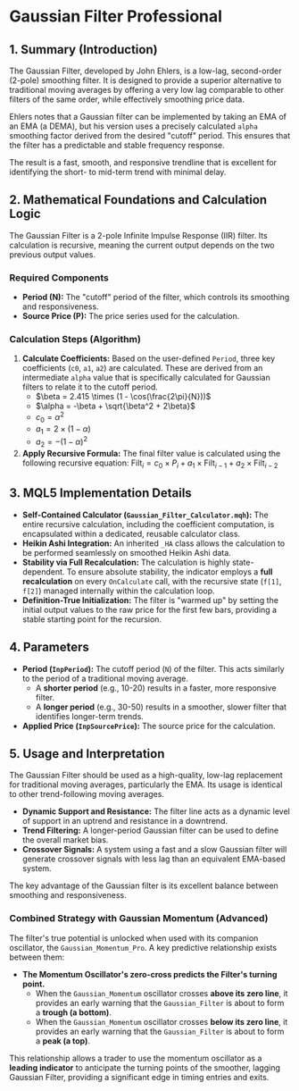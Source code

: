 # Gaussian Filter Professional

## 1. Summary (Introduction)

The Gaussian Filter, developed by John Ehlers, is a low-lag, second-order (2-pole) smoothing filter. It is designed to provide a superior alternative to traditional moving averages by offering a very low lag comparable to other filters of the same order, while effectively smoothing price data.

Ehlers notes that a Gaussian filter can be implemented by taking an EMA of an EMA (a DEMA), but his version uses a precisely calculated `alpha` smoothing factor derived from the desired "cutoff" period. This ensures that the filter has a predictable and stable frequency response.

The result is a fast, smooth, and responsive trendline that is excellent for identifying the short- to mid-term trend with minimal delay.

## 2. Mathematical Foundations and Calculation Logic

The Gaussian Filter is a 2-pole Infinite Impulse Response (IIR) filter. Its calculation is recursive, meaning the current output depends on the two previous output values.

### Required Components

* **Period (N):** The "cutoff" period of the filter, which controls its smoothing and responsiveness.
* **Source Price (P):** The price series used for the calculation.

### Calculation Steps (Algorithm)

1. **Calculate Coefficients:** Based on the user-defined `Period`, three key coefficients (`c0`, `a1`, `a2`) are calculated. These are derived from an intermediate `alpha` value that is specifically calculated for Gaussian filters to relate it to the cutoff period.
    * $\beta = 2.415 \times (1 - \cos(\frac{2\pi}{N}))$
    * $\alpha = -\beta + \sqrt{\beta^2 + 2\beta}$
    * $c_0 = \alpha^2$
    * $a_1 = 2 \times (1 - \alpha)$
    * $a_2 = -(1 - \alpha)^2$
2. **Apply Recursive Formula:** The final filter value is calculated using the following recursive equation:
    $\text{Filt}_i = c_0 \times P_i + a_1 \times \text{Filt}_{i-1} + a_2 \times \text{Filt}_{i-2}$

## 3. MQL5 Implementation Details

* **Self-Contained Calculator (`Gaussian_Filter_Calculator.mqh`):** The entire recursive calculation, including the coefficient computation, is encapsulated within a dedicated, reusable calculator class.
* **Heikin Ashi Integration:** An inherited `_HA` class allows the calculation to be performed seamlessly on smoothed Heikin Ashi data.
* **Stability via Full Recalculation:** The calculation is highly state-dependent. To ensure absolute stability, the indicator employs a **full recalculation** on every `OnCalculate` call, with the recursive state (`f[1]`, `f[2]`) managed internally within the calculation loop.
* **Definition-True Initialization:** The filter is "warmed up" by setting the initial output values to the raw price for the first few bars, providing a stable starting point for the recursion.

## 4. Parameters

* **Period (`InpPeriod`):** The cutoff period (`N`) of the filter. This acts similarly to the period of a traditional moving average.
  * A **shorter period** (e.g., 10-20) results in a faster, more responsive filter.
  * A **longer period** (e.g., 30-50) results in a smoother, slower filter that identifies longer-term trends.
* **Applied Price (`InpSourcePrice`):** The source price for the calculation.

## 5. Usage and Interpretation

The Gaussian Filter should be used as a high-quality, low-lag replacement for traditional moving averages, particularly the EMA. Its usage is identical to other trend-following moving averages.

* **Dynamic Support and Resistance:** The filter line acts as a dynamic level of support in an uptrend and resistance in a downtrend.
* **Trend Filtering:** A longer-period Gaussian filter can be used to define the overall market bias.
* **Crossover Signals:** A system using a fast and a slow Gaussian filter will generate crossover signals with less lag than an equivalent EMA-based system.

The key advantage of the Gaussian filter is its excellent balance between smoothing and responsiveness.

### **Combined Strategy with Gaussian Momentum (Advanced)**

The filter's true potential is unlocked when used with its companion oscillator, the `Gaussian_Momentum_Pro`. A key predictive relationship exists between them:

* **The Momentum Oscillator's zero-cross predicts the Filter's turning point.**
  * When the `Gaussian_Momentum` oscillator crosses **above its zero line**, it provides an early warning that the `Gaussian_Filter` is about to form a **trough (a bottom)**.
  * When the `Gaussian_Momentum` oscillator crosses **below its zero line**, it provides an early warning that the `Gaussian_Filter` is about to form a **peak (a top)**.

This relationship allows a trader to use the momentum oscillator as a **leading indicator** to anticipate the turning points of the smoother, lagging Gaussian Filter, providing a significant edge in timing entries and exits.
